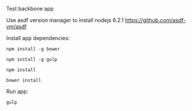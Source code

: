 Test backbone app

Use asdf version manager to install nodejs 6.2.1 https://github.com/asdf-vm/asdf

Install app dependencies:

	npm install -g bower

	npm install -g gulp

	npm install

	bower install

Run app:

	gulp
